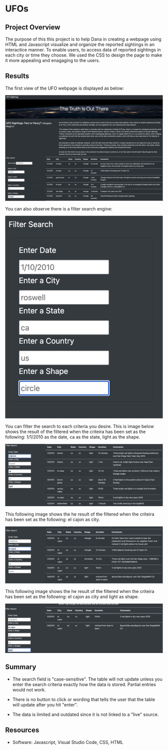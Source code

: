 # UFOs

## Project Overview

The purpose of this this project is to help Dana in creating a webpage using HTML and Javascript visualize and organize the reported sightings in an interactice manner. To enable users, to access data of reported sightings in each city or time they choose. We used the CSS to design the page to make it more appealing and enagaging to the users.

## Results
The first view of the UFO webpage is displayed as below:
    
![webpage](Resources/webpage.png)


You can also observe there is a filter search engine:
    
![filter_search](Resources/filter_search.png)


You can filter the search to each criteria you desire. This is image below shows the result of the filtered when the criteira has been set as the following: 1/1/2010 as the date, ca as the state, light as the shape.

![date_ca_light](Resources/date_ca_light.png)
                 
                 
This following image shows the he result of the filtered when the criteira has been set as the following: el cajon as city.
                 
![el_cajon](Resources/el_cajon.png)


This following image shows the he result of the filtered when the criteira has been set as the following: el cajon as city and light as shape.

![el_cajon_light](Resources/el_cajon_light.png)


                
## Summary
- The search field is "case-sensitive". The table will not update unless you enter the search criteria exactly how the data is stored. Partial entries would not work. 

- There is no button to click or wording that tells the user that the table will update after you hit "enter". 

- The data is limited and outdated since it is not linked to a "live" source.


## Resources
- Software: Javascript, Visual Studio Code, CSS, HTML
